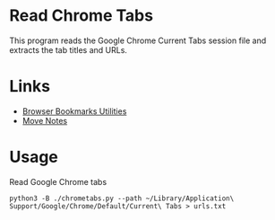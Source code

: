 Read Chrome Tabs
================

This program reads the Google Chrome Current Tabs session file and extracts the tab titles and URLs.

# Links

- [Browser Bookmarks Utilities](https://github.com/renesugar/bookmarks)
- [Move Notes](https://github.com/renesugar/movenotes)

# Usage

Read Google Chrome tabs
```
python3 -B ./chrometabs.py --path ~/Library/Application\ Support/Google/Chrome/Default/Current\ Tabs > urls.txt
```